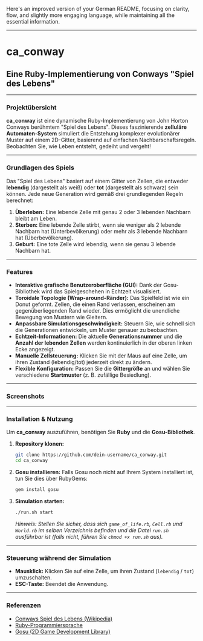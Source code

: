 Here's an improved version of your German README, focusing on clarity, flow, and slightly more engaging language, while maintaining all the essential information.

-----

# **ca\_conway**

## Eine Ruby-Implementierung von Conways "Spiel des Lebens"

-----

### **Projektübersicht**

**ca\_conway** ist eine dynamische Ruby-Implementierung von John Horton Conways berühmtem "Spiel des Lebens". Dieses faszinierende **zelluläre Automaten-System** simuliert die Entstehung komplexer evolutionärer Muster auf einem 2D-Gitter, basierend auf einfachen Nachbarschaftsregeln. Beobachten Sie, wie Leben entsteht, gedeiht und vergeht\!

-----

### **Grundlagen des Spiels**

Das "Spiel des Lebens" basiert auf einem Gitter von Zellen, die entweder **lebendig** (dargestellt als weiß) oder **tot** (dargestellt als schwarz) sein können. Jede neue Generation wird gemäß drei grundlegenden Regeln berechnet:

1.  **Überleben:** Eine lebende Zelle mit genau 2 oder 3 lebenden Nachbarn bleibt am Leben.
2.  **Sterben:** Eine lebende Zelle stirbt, wenn sie weniger als 2 lebende Nachbarn hat (Unterbevölkerung) oder mehr als 3 lebende Nachbarn hat (Überbevölkerung).
3.  **Geburt:** Eine tote Zelle wird lebendig, wenn sie genau 3 lebende Nachbarn hat.

-----

### **Features**

  * **Interaktive grafische Benutzeroberfläche (GUI):** Dank der Gosu-Bibliothek wird das Spielgeschehen in Echtzeit visualisiert.
  * **Toroidale Topologie (Wrap-around-Ränder):** Das Spielfeld ist wie ein Donut geformt. Zellen, die einen Rand verlassen, erscheinen am gegenüberliegenden Rand wieder. Dies ermöglicht die unendliche Bewegung von Mustern wie Gleitern.
  * **Anpassbare Simulationsgeschwindigkeit:** Steuern Sie, wie schnell sich die Generationen entwickeln, um Muster genauer zu beobachten.
  * **Echtzeit-Informationen:** Die aktuelle **Generationsnummer** und die **Anzahl der lebenden Zellen** werden kontinuierlich in der oberen linken Ecke angezeigt.
  * **Manuelle Zellsteuerung:** Klicken Sie mit der Maus auf eine Zelle, um ihren Zustand (lebendig/tot) jederzeit direkt zu ändern.
  * **Flexible Konfiguration:** Passen Sie die **Gittergröße** an und wählen Sie verschiedene **Startmuster** (z. B. zufällige Besiedlung).

-----

### **Screenshots**

-----

### **Installation & Nutzung**

Um **ca\_conway** auszuführen, benötigen Sie **Ruby** und die **Gosu-Bibliothek**.

1.  **Repository klonen:**

    ```bash
    git clone https://github.com/dein-username/ca_conway.git
    cd ca_conway
    ```

2.  **Gosu installieren:** Falls Gosu noch nicht auf Ihrem System installiert ist, tun Sie dies über RubyGems:

    ```bash
    gem install gosu
    ```

3.  **Simulation starten:**

    ```bash
    ./run.sh start
    ```

    *Hinweis: Stellen Sie sicher, dass sich `game_of_life.rb`, `Cell.rb` und `World.rb` im selben Verzeichnis befinden und die Datei `run.sh` ausführbar ist (falls nicht, führen Sie `chmod +x run.sh` aus).*

-----

### **Steuerung während der Simulation**

  * **Mausklick:** Klicken Sie auf eine Zelle, um ihren Zustand (`lebendig` / `tot`) umzuschalten.
  * **ESC-Taste:** Beendet die Anwendung.

-----

### **Referenzen**

  * [Conways Spiel des Lebens (Wikipedia)](https://de.wikipedia.org/wiki/Conways_Spiel_des_Lebens)
  * [Ruby-Programmiersprache](https://www.ruby-lang.org/)
  * [Gosu (2D Game Development Library)](https://www.libgosu.org/)
